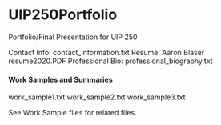 # UIP250Portfolio
Portfolio/Final Presentation for UIP 250

Contact Info: contact_information.txt
Resume: Aaron Blaser resume2020.PDF
Professional Bio: professional_biography.txt

#### Work Samples and Summaries
work_sample1.txt
work_sample2.txt
work_sample3.txt

See Work Sample files for related files. 
